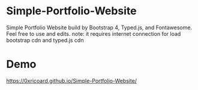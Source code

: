 # Simple-Portfolio-Website
Simple Portfolio Website build by Bootstrap 4, Typed.js, and Fontawesome.
Feel free to use and edits.
note: it requires internet connection for load bootstrap cdn and typed.js cdn	
# Demo
https://0xricoard.github.io/Simple-Portfolio-Website/
